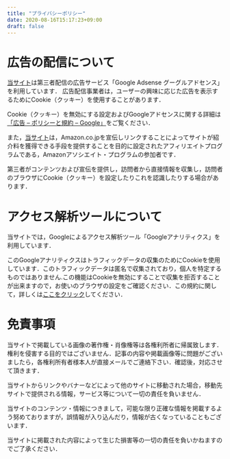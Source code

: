 ```yaml
---
title: "プライバシーポリシー"
date: 2020-08-16T15:17:23+09:00
draft: false
---
```

<!--more-->
# 広告の配信について
[当サイト](https://yuhi-sa．github．io)は第三者配信の広告サービス「Google Adsense グーグルアドセンス」を利用しています．
広告配信事業者は，ユーザーの興味に応じた広告を表示するためにCookie（クッキー）を使用することがあります．

Cookie（クッキー）を無効にする設定およびGoogleアドセンスに関する詳細は[「広告 – ポリシーと規約 – Google」](https://policies.google.com/technologies/ads?gl=jp)をご覧ください．

また，[当サイト](https://yuhi-sa.github.io)は，Amazon.co.jpを宣伝しリンクすることによってサイトが紹介料を獲得できる手段を提供することを目的に設定されたアフィリエイトプログラムである，Amazonアソシエイト・プログラムの参加者です．

第三者がコンテンツおよび宣伝を提供し，訪問者から直接情報を収集し，訪問者のブラウザにCookie（クッキー）を設定したりこれを認識したりする場合があります．

# アクセス解析ツールについて
当サイトでは，Googleによるアクセス解析ツール「Googleアナリティクス」を利用しています．

このGoogleアナリティクスはトラフィックデータの収集のためにCookieを使用しています．このトラフィックデータは匿名で収集されており，個人を特定するものではありません.この機能はCookieを無効にすることで収集を拒否することが出来ますので，お使いのブラウザの設定をご確認ください．この規約に関して，詳しくは[ここをクリック](https://marketingplatform.google.com/about/analytics/terms/jp/)してください．

# 免責事項
当サイトで掲載している画像の著作権・肖像権等は各権利所者に帰属致します．権利を侵害する目的ではございません．記事の内容や掲載画像等に問題がございましたら，各権利所有者様本人が直接メールでご連絡下さい．確認後，対応させて頂きます．

当サイトからリンクやバナーなどによって他のサイトに移動された場合，移動先サイトで提供される情報，サービス等について一切の責任を負いません．

当サイトのコンテンツ・情報につきまして，可能な限り正確な情報を掲載するよう努めておりますが，誤情報が入り込んだり，情報が古くなっていることもございます．

当サイトに掲載された内容によって生じた損害等の一切の責任を負いかねますのでご了承ください．